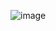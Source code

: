 
![image](https://user-images.githubusercontent.com/58488172/147356459-3a0e9b3b-01cf-44d9-9914-6e4f352ace2b.png)
